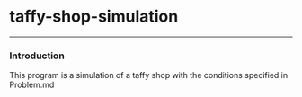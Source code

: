 # taffy-shop-simulation

---
### Introduction

This program is a simulation of a taffy shop with the conditions specified in Problem.md
